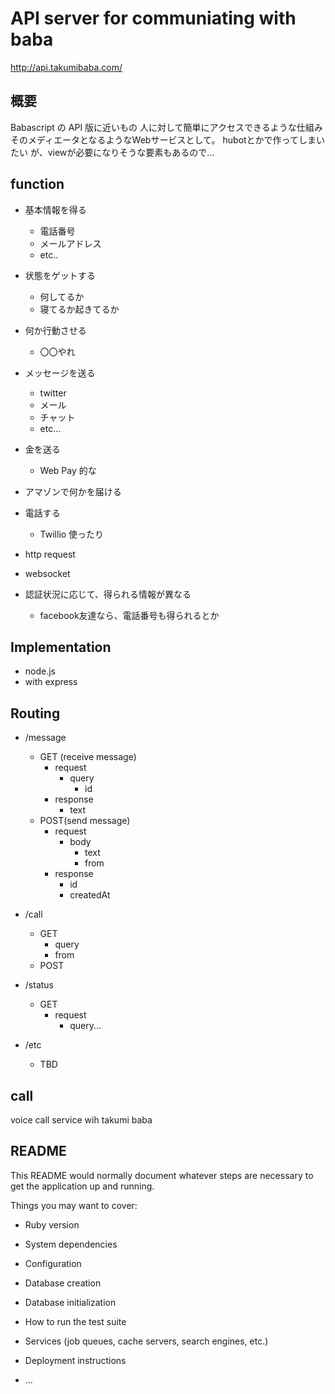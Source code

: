 API server for communiating with baba
=======

http://api.takumibaba.com/

## 概要

Babascript の API 版に近いもの
人に対して簡単にアクセスできるような仕組み
そのメディエータとなるようなWebサービスとして。
hubotとかで作ってしまいたい
が、viewが必要になりそうな要素もあるので...

## function

- 基本情報を得る
  - 電話番号
  - メールアドレス
  - etc..
- 状態をゲットする
  - 何してるか
  - 寝てるか起きてるか
- 何か行動させる
  - 〇〇やれ
- メッセージを送る
  - twitter
  - メール
  - チャット
  - etc...
- 金を送る
  - Web Pay 的な
- アマゾンで何かを届ける
- 電話する
  - Twillio 使ったり

- http request
- websocket
- 認証状況に応じて、得られる情報が異なる
  - facebook友達なら、電話番号も得られるとか

## Implementation

- node.js
- with express

## Routing

- /message
  - GET (receive message)
    - request
      - query
        - id
    - response
      - text
  - POST(send message)
    - request
      - body
        - text
        - from
    - response
      - id
      - createdAt

- /call
  - GET
    -  query
    -  from
  - POST

- /status
  - GET
    - request
      - query...

- /etc
  - TBD


## call

voice call service wih takumi baba

##  README

This README would normally document whatever steps are necessary to get the
application up and running.

Things you may want to cover:

* Ruby version

* System dependencies

* Configuration

* Database creation

* Database initialization

* How to run the test suite

* Services (job queues, cache servers, search engines, etc.)

* Deployment instructions

* ...
